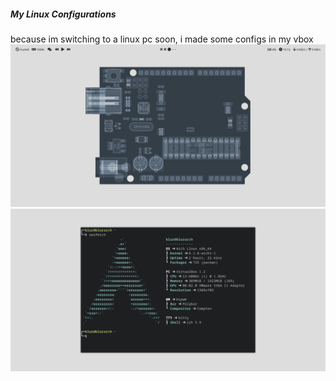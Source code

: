 ##### My Linux Configurations
because im switching to a linux pc soon, i made some configs in my vbox 
![desktop](./assets/desktop.png)
![neofetch](./assets/neofetch.png)
